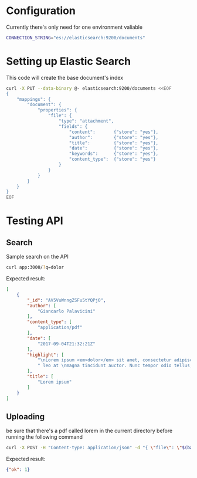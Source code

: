 Configuration
=============

Currently there's only need for one environment valiable

```bash
CONNECTION_STRING="es://elasticsearch:9200/documents"
```

Setting up Elastic Search
=========================

This code will create the base document's index

```bash
curl -X PUT --data-binary @- elasticsearch:9200/documents <<EOF
{
	"mappings": {
		"document": {
			"properties": {
				"file": {
					"type": "attachment",
					"fields": {
						"content":       {"store": "yes"},
						"author":        {"store": "yes"},
						"title":         {"store": "yes"},
						"date":          {"store": "yes"},
						"keywords":      {"store": "yes"},
						"content_type":  {"store": "yes"}
					}
				}
			}
		}
	}
}
EOF
```


Testing API
===========

Search
------

Sample search on the API

```bash
curl app:3000/?q=dolor
```

Expected result:

```json
[
    {
        "_id": "AV5VuWnngZSFu5tYQPj0",
        "author": [
            "Giancarlo Palavicini"
        ],
        "content_type": [
            "application/pdf"
        ],
        "date": [
            "2017-09-04T21:32:21Z"
        ],
        "highlight": [
            "\nLorem ipsum <em>dolor</em> sit amet, consectetur adipiscing elit. Morbi ut nunc sit \namet nisi fermentum",
            " leo at \nmagna tincidunt auctor. Nunc tempor odio tellus, ut pellentesque <em>dolor</em> \ntempus nec. Duis a"
        ],
        "title": [
            "Lorem ipsum"
        ]
    }
]
```

Uploading
---------

be sure that there's a pdf called lorem in the current directory before running the following command

```bash
curl -X POST -H "Content-type: application/json" -d "{ \"file\": \"$(base64 lorem.pdf)\"}" app:3000/
```

Expected result:
```json
{"ok": 1}
```
